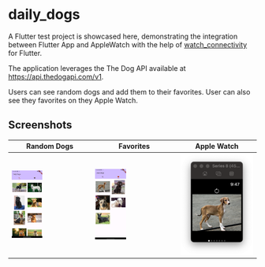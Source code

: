 # daily_dogs
A Flutter test project is showcased here, demonstrating the integration between Flutter App and AppleWatch with the help of [watch_connectivity](https://pub.dev/packages/watch_connectivity) for Flutter.

The application leverages the The Dog API available at https://api.thedogapi.com/v1.

Users can see random dogs and add them to their favorites. User can also see they favorites on they Apple Watch.

## Screenshots
| Random Dogs  | Favorites | Apple Watch |
| ------------- | ------------- | ------------- |
| <img src="https://github.com/chechoora/daily_dogs/blob/main/github_utils/main_screen.png?raw=true" width=40% height=40%/> | <img src="https://github.com/chechoora/daily_dogs/blob/main/github_utils/favorite_screen.png?raw=true" width=40% height=40% />  | <img src="https://github.com/chechoora/daily_dogs/blob/main/github_utils/watch_screen.png?raw=true"/> |


